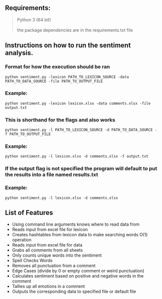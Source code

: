 ## Requirements:
>Python 3 (64 bit) <br />  
>the package dependencies are in the requirements.txt file

## Instructions on how to run the sentiment analysis.

### Format for how the execution should be ran
`python sentiment.py -lexicon PATH_TO_LEXICON_SOURCE -data PATH_TO_DATA_SOURCE -file PATH_TO_OUTPUT_FILE`

### Example:
`python sentiment.py -lexicon lexicon.xlsx -data comments.xlsx -file output.txt`


### This is shorthand for the flags and also works

`python sentiment.py -l PATH_TO_LEXICON_SOURCE -d PATH_TO_DATA_SOURCE -f PATH_TO_OUTPUT_FILE`

### Example:
`python sentiment.py -l lexicon.xlsx -d comments.xlsx -f output.txt`

### If the output flag is not specified the program will default to put the results into a file named results.txt

### Example:
`python sentiment.py -l lexicon.xlsx -d comments.xlsx`


## List of Features
- Using command line arguments knows where to read data from <br />
- Reads input from excel file for lexicon <br />
- Creates hashtables from lexicon data to make searching words O(1) operation <br />
- Reads input from excel file for data <br />
- Grabs all comments from all sheets <br />
- Only counts unique words into the sentiment <br />
- Spell Checks Words <br />
- Removes all punctuation from a comment <br />
- Edge Cases (divide by 0 or empty comment or weird punctuation) <br />
- Calculates sentiment based on positive and negative words in the comment <br />
- Tallies up all emotions in a comment <br />
- Outputs the corresponding data to specified file or default file <br />

